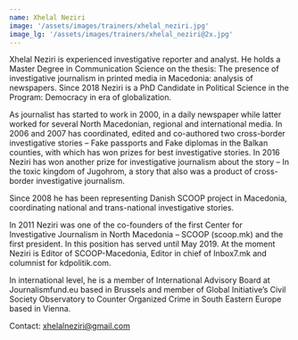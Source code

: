 ```yaml
---
name: Xhelal Neziri
image: '/assets/images/trainers/xhelal_neziri.jpg'
image_lg: '/assets/images/trainers/xhelal_neziri@2x.jpg'
---
```


Xhelal Neziri is experienced investigative reporter and analyst. He holds a Master Degree in Communication Science on the thesis: The presence of investigative journalism in printed media in Macedonia: analysis of newspapers. Since 2018 Neziri is a PhD Candidate in Political Science in the Program: Democracy in era of globalization.

As journalist has started to work in 2000, in a daily newspaper while latter worked for several North Macedonian, regional and international media. In 2006 and 2007 has coordinated, edited and co-authored two cross-border investigative stories – Fake passports and Fake diplomas in the Balkan counties, with which has won prizes for best investigative stories. In 2016 Neziri has won another prize for investigative journalism about the story – In the toxic kingdom of Jugohrom, a story that also was a product of cross-border investigative journalism. 

Since 2008 he has been representing Danish SCOOP project in Macedonia, coordinating national and trans-national investigative stories. 

In 2011 Neziri was one of the co-founders of the first Center for Investigative Journalism in North Macedonia – SCOOP (scoop.mk) and the first president. In this position has served until May 2019. At the moment Neziri is Editor of SCOOP-Macedonia, Editor in chief of Inbox7.mk and columnist for kdpolitik.com. 

In international level, he is a member of International Advisory Board at Journalismfund.eu based in Brussels and member of Global Initiative’s Civil Society Observatory to Counter Organized Crime in South Eastern Europe based in Vienna. 

Contact: xhelalneziri@gmail.com
